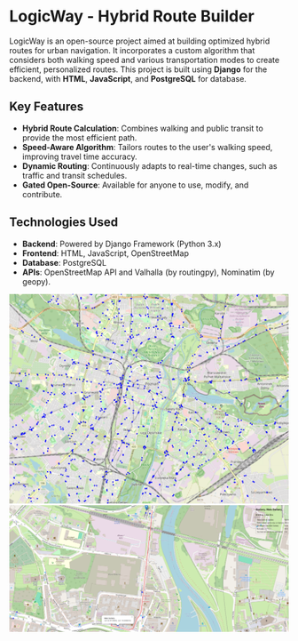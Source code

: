 # **LogicWay - Hybrid Route Builder**

LogicWay is an open-source project aimed at building optimized hybrid routes for urban navigation. It incorporates a custom algorithm that considers both walking speed and various transportation modes to create efficient, personalized routes. This project is built using **Django** for the backend, with **HTML**, **JavaScript**, and **PostgreSQL** for database.

## **Key Features**
- **Hybrid Route Calculation**: Combines walking and public transit to provide the most efficient path.
- **Speed-Aware Algorithm**: Tailors routes to the user's walking speed, improving travel time accuracy.
- **Dynamic Routing**: Continuously adapts to real-time changes, such as traffic and transit schedules.
- **Gated Open-Source**: Available for anyone to use, modify, and contribute.

## **Technologies Used**
- **Backend**: Powered by Django Framework (Python 3.x)
- **Frontend**: HTML, JavaScript, OpenStreetMap
- **Database**: PostgreSQL
- **APIs**: OpenStreetMap API and Valhalla (by routingpy), Nominatim (by geopy).
 
![Stops for Hybrid Route Building](Stops.png)
![Sample Route](Sample.png)
  
